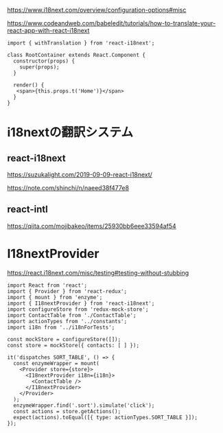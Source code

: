 https://www.i18next.com/overview/configuration-options#misc

https://www.codeandweb.com/babeledit/tutorials/how-to-translate-your-react-app-with-react-i18next
```
import { withTranslation } from 'react-i18next';

class RootContainer extends React.Component {
  constructor(props) {
    super(props);
  }

  render() {
   <span>{this.props.t('Home')}</span>
  }
}
```

# i18nextの翻訳システム
## react-i18next
https://suzukalight.com/2019-09-09-react-i18next/

https://note.com/shinchi/n/naeed38f477e8

## react-intl
https://qiita.com/mojibakeo/items/25930bb6eee33594af54

# I18nextProvider
https://react.i18next.com/misc/testing#testing-without-stubbing

```
import React from 'react';
import { Provider } from 'react-redux';
import { mount } from 'enzyme';
import { I18nextProvider } from 'react-i18next';
import configureStore from 'redux-mock-store';
import ContactTable from './ContactTable';
import actionTypes from '../constants';
import i18n from '../i18nForTests';

const mockStore = configureStore([]);
const store = mockStore({ contacts: [ ] });

it('dispatches SORT_TABLE', () => {
  const enzymeWrapper = mount(
    <Provider store={store}>
      <I18nextProvider i18n={i18n}>
        <ContactTable />
      </I18nextProvider>
    </Provider>
  );
  enzymeWrapper.find('.sort').simulate('click');
  const actions = store.getActions();
  expect(actions).toEqual([{ type: actionTypes.SORT_TABLE }]);
});
```
